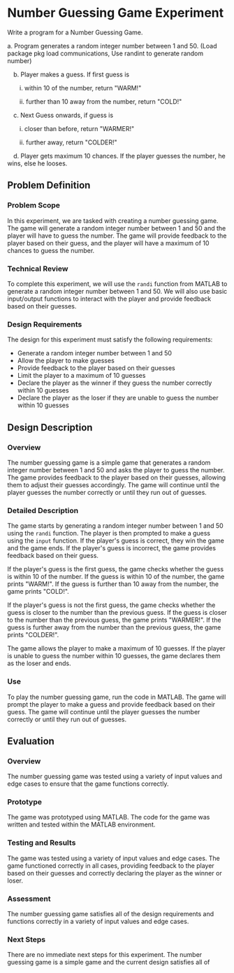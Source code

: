 # Number Guessing Game Experiment

<p>Write a program for a Number Guessing Game. </p><p>a. Program generates a random integer number between 1 and 50. (Load package pkg load communications, Use randint to generate random number)</p><p>&emsp;b. Player makes a guess. If first guess is </p><p>&emsp;&emsp;i. within 10 of the number, return "WARM!" </p><p>&emsp;&emsp;ii. further than 10 away from the number, return "COLD!" </p><p>&emsp;c. Next Guess onwards, if guess is </p><p>&emsp;&emsp;i. closer than before, return "WARMER!" </p><p>&emsp;&emsp;ii. further away, return "COLDER!" </p><p>&emsp;d. Player gets maximum 10 chances. If the player guesses the number, he wins, else he looses.</p><p></p>

## Problem Definition

### Problem Scope

In this experiment, we are tasked with creating a number guessing game. The game will generate a random integer number between 1 and 50 and the player will have to guess the number. The game will provide feedback to the player based on their guess, and the player will have a maximum of 10 chances to guess the number.

### Technical Review

To complete this experiment, we will use the `randi` function from MATLAB to generate a random integer number between 1 and 50. We will also use basic input/output functions to interact with the player and provide feedback based on their guesses.

### Design Requirements

The design for this experiment must satisfy the following requirements:

- Generate a random integer number between 1 and 50
- Allow the player to make guesses
- Provide feedback to the player based on their guesses
- Limit the player to a maximum of 10 guesses
- Declare the player as the winner if they guess the number correctly within 10 guesses
- Declare the player as the loser if they are unable to guess the number within 10 guesses

## Design Description

### Overview

The number guessing game is a simple game that generates a random integer number between 1 and 50 and asks the player to guess the number. The game provides feedback to the player based on their guesses, allowing them to adjust their guesses accordingly. The game will continue until the player guesses the number correctly or until they run out of guesses.

### Detailed Description

The game starts by generating a random integer number between 1 and 50 using the `randi` function. The player is then prompted to make a guess using the `input` function. If the player's guess is correct, they win the game and the game ends. If the player's guess is incorrect, the game provides feedback based on their guess.

If the player's guess is the first guess, the game checks whether the guess is within 10 of the number. If the guess is within 10 of the number, the game prints "WARM!". If the guess is further than 10 away from the number, the game prints "COLD!".

If the player's guess is not the first guess, the game checks whether the guess is closer to the number than the previous guess. If the guess is closer to the number than the previous guess, the game prints "WARMER!". If the guess is further away from the number than the previous guess, the game prints "COLDER!".

The game allows the player to make a maximum of 10 guesses. If the player is unable to guess the number within 10 guesses, the game declares them as the loser and ends.

### Use

To play the number guessing game, run the code in MATLAB. The game will prompt the player to make a guess and provide feedback based on their guess. The game will continue until the player guesses the number correctly or until they run out of guesses.

## Evaluation

### Overview

The number guessing game was tested using a variety of input values and edge cases to ensure that the game functions correctly.

### Prototype

The game was prototyped using MATLAB. The code for the game was written and tested within the MATLAB environment.

### Testing and Results

The game was tested using a variety of input values and edge cases. The game functioned correctly in all cases, providing feedback to the player based on their guesses and correctly declaring the player as the winner or loser.

### Assessment

The number guessing game satisfies all of the design requirements and functions correctly in a variety of input values and edge cases.

### Next Steps

There are no immediate next steps for this experiment. The number guessing game is a simple game and the current design satisfies all of
